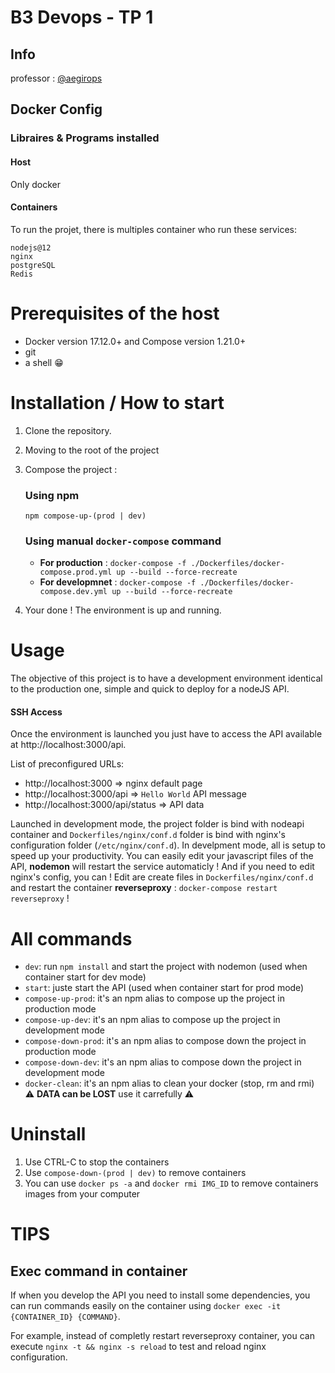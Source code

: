 # B3 Devops - TP 1

## Info

professor : [@aegirops](https://github.com/aegirops)

## Docker Config

### Libraires & Programs installed

#### Host

Only docker

#### Containers

To run the projet, there is multiples container who run these services:

```
nodejs@12
nginx
postgreSQL
Redis
```

# Prerequisites of the host

- Docker version 17.12.0+ and Compose version 1.21.0+
- git
- a shell 😁

# Installation / How to start

1. Clone the repository.
2. Moving to the root of the project
3. Compose the project :

   ### Using npm

   `npm compose-up-(prod | dev)`

   ### Using manual `docker-compose` command

   - **For production** : `docker-compose -f ./Dockerfiles/docker-compose.prod.yml up --build --force-recreate`
   - **For developmnet** : `docker-compose -f ./Dockerfiles/docker-compose.dev.yml up --build --force-recreate`

4. Your done ! The environment is up and running.

# Usage

The objective of this project is to have a development environment identical to the production one, simple and quick to deploy for a nodeJS API.

#### SSH Access

Once the environment is launched you just have to access the API available at http://localhost:3000/api.

List of preconfigured URLs:

- http://localhost:3000 => nginx default page
- http://localhost:3000/api => `Hello World` API message
- http://localhost:3000/api/status => API data

Launched in development mode, the project folder is bind with nodeapi container and `Dockerfiles/nginx/conf.d` folder is bind with nginx's configuration folder (`/etc/nginx/conf.d`).
In develpment mode, all is setup to speed up your productivity.
You can easily edit your javascript files of the API, **nodemon** will restart the service automaticly !
And if you need to edit nginx's config, you can !
Edit are create files in `Dockerfiles/nginx/conf.d` and restart the container **reverseproxy** : `docker-compose restart reverseproxy` !

# All commands

- `dev`: run `npm install` and start the project with nodemon (used when container start for dev mode)
- `start`: juste start the API (used when container start for prod mode)
- `compose-up-prod`: it's an npm alias to compose up the project in production mode
- `compose-up-dev`: it's an npm alias to compose up the project in development mode
- `compose-down-prod`: it's an npm alias to compose down the project in production mode
- `compose-down-dev`: it's an npm alias to compose down the project in development mode
- `docker-clean`: it's an npm alias to clean your docker (stop, rm and rmi) ⚠ **DATA can be LOST** use it carrefully ⚠

# Uninstall

1. Use CTRL-C to stop the containers
2. Use `compose-down-(prod | dev)` to remove containers
3. You can use `docker ps -a` and `docker rmi IMG_ID` to remove containers images from your computer

# TIPS

## Exec command in container

If when you develop the API you need to install some dependencies, you can run commands easily on the container using `docker exec -it {CONTAINER_ID} {COMMAND}`.

For example, instead of completly restart reverseproxy container, you can execute `nginx -t && nginx -s reload` to test and reload nginx configuration.
